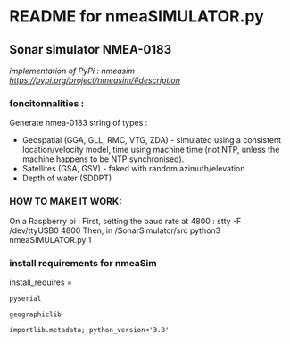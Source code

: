 # README for nmeaSIMULATOR.py
## Sonar simulator NMEA-0183

*implementation of PyPi : nmeasim https://pypi.org/project/nmeasim/#description*

### foncitonnalities :

Generate nmea-0183 string of types  :  
- Geospatial (GGA, GLL, RMC, VTG, ZDA) - simulated using a consistent location/velocity model, time using machine time (not NTP, unless the machine happens to be NTP synchronised).  
- Satellites (GSA, GSV) - faked with random azimuth/elevation.
- Depth of water (SDDPT)

### HOW TO MAKE IT WORK: 
    
On a Raspberry pi : 
First, setting the baud rate at 4800 : stty -F /dev/ttyUSB0 4800
Then, in /SonarSimulator/src python3 nmeaSIMULATOR.py 1    


### install requirements for nmeaSim
install_requires =

    pyserial

    geographiclib

    importlib.metadata; python_version<'3.8'

